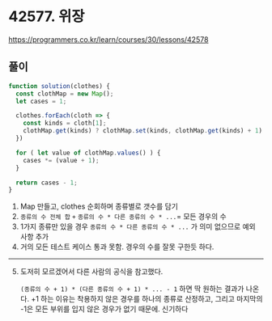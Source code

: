 # 42577. 위장

<https://programmers.co.kr/learn/courses/30/lessons/42578>

## 풀이

```JavaScript
function solution(clothes) {
  const clothMap = new Map();
  let cases = 1;

  clothes.forEach(cloth => {
    const kinds = cloth[1];
    clothMap.get(kinds) ? clothMap.set(kinds, clothMap.get(kinds) + 1) : clothMap.set(kinds, 1);
  })

  for ( let value of clothMap.values() ) {
    cases *= (value + 1);
  }

  return cases - 1;
}
```

1. Map 만들고, clothes 순회하며 종류별로 갯수를 담기
2. `종류의 수 전체 합` `+` `종류의 수 * 다른 종류의 수 * ...`= 모든 경우의 수
3. 1가지 종류만 있을 경우 `종류의 수 * 다른 종류의 수 * ...` 가 의미 없으므로 예외 사항 추가
4. 거의 모든 테스트 케이스 통과 못함. 경우의 수를 잘못 구한듯 하다.

---

5. 도저히 모르겠어서 다른 사람의 공식을 참고했다.  
   
   `(종류의 수 + 1) * (다른 종류의 수 + 1) * ... - 1` 하면 딱 원하는 결과가 나온다. +1 하는 이유는 착용하지 않은 경우를 하나의 종류로 산정하고, 그리고 마지막의 -1은 모든 부위를 입지 않은 경우가 없기 때문에. 신기하다